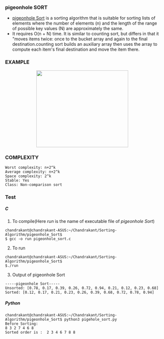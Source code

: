 ### pigeonhole SORT

+ [pigeonhole Sort](https://en.wikipedia.org/wiki/Pigeonhole_sort) is a sorting algorithm that is suitable for sorting lists of elements where the number of elements (n) and the length of the range of possible key values (N) are approximately the same.
+  It requires O(n + N) time. It is similar to counting sort, but differs in that it "moves items twice: once to the bucket array and again to the final destination.counting sort builds an auxiliary array then uses the array to compute each item's final destination and move the item there.
### EXAMPLE

<p align="center">
	<img height= '250px' width='300px'src="https://media.geeksforgeeks.org/wp-content/uploads/countingsort.png ">
</p>

### COMPLEXITY
```
Worst complexity: n+2^k
Average complexity: n+2^k
Space complexity: 2^k
Stable: Yes
Class: Non-comparison sort
```

### Test

##### C

1. To compile(Here *run* is the name of executable file of *pigeonhole Sort*)

```
chandrakant@chandrakant-ASUS:~/Chandrakant/Sorting-Algorithm/pigeonhole_Sort$
$ gcc -o run pigeonhole_sort.c 
```

2. To run

```
chandrakant@chandrakant-ASUS:~/Chandrakant/Sorting-Algorithm/pigeonhole_Sort$ 
$./run
```

3. Output of pigeonhole Sort

```
-----pigeonhole Sort-----
Unsorted: [0.78, 0.17, 0.39, 0.26, 0.72, 0.94, 0.21, 0.12, 0.23, 0.68]
Sorted: [0.12, 0.17, 0.21, 0.23, 0.26, 0.39, 0.68, 0.72, 0.78, 0.94]
```
##### Python
```
chandrakant@chandrakant-ASUS:~/Chandrakant/Sorting-Algorithm/pigeonhole_Sort$ python3 pigehole_sort.py 
Before Sorting:
8 3 2 7 4 6 8 
Sorted order is :  2 3 4 6 7 8 8 
```
